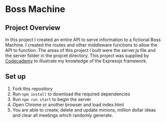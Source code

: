 # Boss Machine

## Project Overview

In this project I created an entire API to serve information to a fictional Boss Machine. I created the routes and other middleware functions to allow the API to function. The areas of this project I built were the server.js file and the server folder in the projcet directory. This project was supplied by [Codecademy](https://www.codecademy.com) to illustrate my knowledge of the Expressjs framework.

## Set up

1. Fork this repository
1. Run `npm install` to download the required dependencies
1. Run `npm run start` to begin the server
1. Open Chrome or another browser and load index.html
1. You are able to create, delete and update minions, million dollar ideas and clear all meetings which randomly generate.
